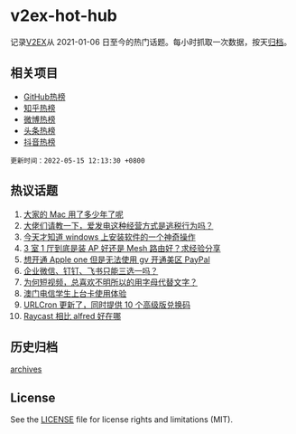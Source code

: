 # v2ex-hot-hub

 记录[V2EX](https://www.v2ex.com/)从 2021-01-06 日至今的热门话题。每小时抓取一次数据，按天[归档](archives)。
 
 ## 相关项目

- [GitHub热榜](https://github.com/snaildev/github-hot-hub)
- [知乎热榜](https://github.com/snaildev/zhihu-hot-hub)
- [微博热榜](https://github.com/snaildev/weibo-hot-hub)
- [头条热榜](https://github.com/snaildev/toutiao-hot-hub)
- [抖音热榜](https://github.com/snaildev/douyin-hot-hub)


 `更新时间：2022-05-15 12:13:30 +0800`

## 热议话题

1. [大家的 Mac 用了多少年了呢](https://www.v2ex.com/t/852850)
1. [大佬们请教一下，爱发电这种经营方式是逃税行为吗？](https://www.v2ex.com/t/852822)
1. [今天才知道 windows 上安装软件的一个神奇操作](https://www.v2ex.com/t/852875)
1. [3 室 1 厅到底是装 AP 好还是 Mesh 路由好？求经验分享](https://www.v2ex.com/t/852785)
1. [想开通 Apple one 但是无法使用 gv 开通美区 PayPal](https://www.v2ex.com/t/852803)
1. [企业微信、钉钉、飞书只能三选一吗？](https://www.v2ex.com/t/852831)
1. [为何短视频，总喜欢不明所以的用字母代替文字？](https://www.v2ex.com/t/852866)
1. [澳门电信学生上台卡使用体验](https://www.v2ex.com/t/852786)
1. [URLCron 更新了，同时提供 10 个高级版兑换码](https://www.v2ex.com/t/852842)
1. [Raycast 相比 alfred 好在哪](https://www.v2ex.com/t/852808)

## 历史归档

[archives](archives)

## License

See the [LICENSE](LICENSE) file for license rights and limitations (MIT).
